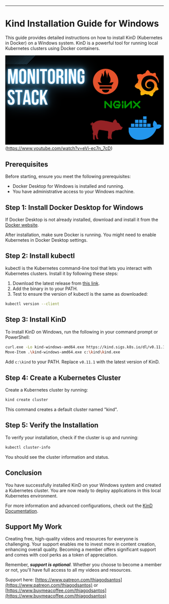 ---
# Kind Installation Guide for Windows

This guide provides detailed instructions on how to install KinD (Kubernetes in Docker) on a Windows system. KinD is a powerful tool for running local Kubernetes clusters using Docker containers.

![Watch the Video](https://github.com/thiagousa/youtube/blob/main/monitoring/docker/screenshot/monitoring.png)(https://www.youtube.com/watch?v=eVi-ec7n_7cD)

## Prerequisites

Before starting, ensure you meet the following prerequisites:
- Docker Desktop for Windows is installed and running.
- You have administrative access to your Windows machine.

## Step 1: Install Docker Desktop for Windows

If Docker Desktop is not already installed, download and install it from the [Docker website](https://www.docker.com/products/docker-desktop).

After installation, make sure Docker is running. You might need to enable Kubernetes in Docker Desktop settings.

## Step 2: Install kubectl

kubectl is the Kubernetes command-line tool that lets you interact with Kubernetes clusters. Install it by following these steps:

1. Download the latest release from [this link](https://kubernetes.io/docs/tasks/tools/install-kubectl-windows/).
2. Add the binary in to your PATH.
3. Test to ensure the version of kubectl is the same as downloaded:

```bash
kubectl version --client
```

## Step 3: Install KinD

To install KinD on Windows, run the following in your command prompt or PowerShell:

```bash
curl.exe -Lo kind-windows-amd64.exe https://kind.sigs.k8s.io/dl/v0.11.1/kind-windows-amd64
Move-Item .\kind-windows-amd64.exe c:\kind\kind.exe
```

Add `c:\kind` to your PATH. Replace `v0.11.1` with the latest version of KinD.

## Step 4: Create a Kubernetes Cluster

Create a Kubernetes cluster by running:

```bash
kind create cluster
```

This command creates a default cluster named "kind".

## Step 5: Verify the Installation

To verify your installation, check if the cluster is up and running:

```bash
kubectl cluster-info
```

You should see the cluster information and status.

## Conclusion

You have successfully installed KinD on your Windows system and created a Kubernetes cluster. You are now ready to deploy applications in this local Kubernetes environment.

For more information and advanced configurations, check out the [KinD Documentation](https://kind.sigs.k8s.io/docs/user/quick-start/).

## Support My Work

Creating free, high-quality videos and resources for everyone is challenging. Your support enables me to invest more in content creation, enhancing overall quality. Becoming a member offers significant support and comes with cool perks as a token of appreciation.

Remember, ***support is optional***. Whether you choose to become a member or not, you'll have full access to all my videos and resources.

Support here: [https://www.patreon.com/thiagodsantos](https://www.patreon.com/thiagodsantos) or [https://www.buymeacoffee.com/thiagodsantos](https://www.buymeacoffee.com/thiagodsantos)